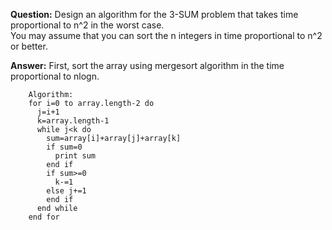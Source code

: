 **Question:** Design an algorithm for the 3-SUM problem that takes time proportional to n^2 in the worst case.           
              You may assume that you can sort the n integers in time proportional to n^2 or better.
          
**Answer:** First, sort the array using mergesort algorithm in the time proportional to nlogn. 
        
        Algorithm:
        for i=0 to array.length-2 do
          j=i+1
          k=array.length-1
          while j<k do
            sum=array[i]+array[j]+array[k]
            if sum=0 
              print sum
            end if
            if sum>=0
              k-=1
            else j+=1
            end if
          end while
        end for

